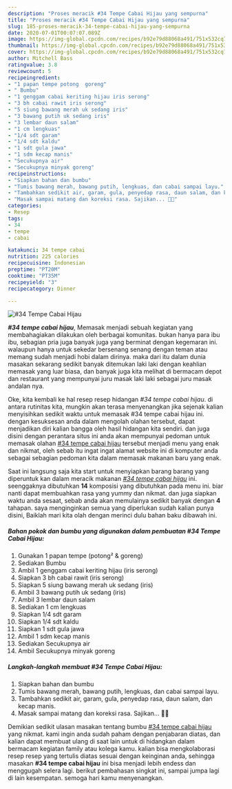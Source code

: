 ```yaml
---
description: "Proses meracik #34 Tempe Cabai Hijau yang sempurna"
title: "Proses meracik #34 Tempe Cabai Hijau yang sempurna"
slug: 185-proses-meracik-34-tempe-cabai-hijau-yang-sempurna
date: 2020-07-01T00:07:07.089Z
image: https://img-global.cpcdn.com/recipes/b92e79d88068a491/751x532cq70/34-tempe-cabai-hijau-foto-resep-utama.jpg
thumbnail: https://img-global.cpcdn.com/recipes/b92e79d88068a491/751x532cq70/34-tempe-cabai-hijau-foto-resep-utama.jpg
cover: https://img-global.cpcdn.com/recipes/b92e79d88068a491/751x532cq70/34-tempe-cabai-hijau-foto-resep-utama.jpg
author: Mitchell Bass
ratingvalue: 3.8
reviewcount: 5
recipeingredient:
- "1 papan tempe potong  goreng"
- " Bumbu"
- "1 genggam cabai keriting hijau iris serong"
- "3 bh cabai rawit iris serong"
- "5 siung bawang merah uk sedang iris"
- "3 bawang putih uk sedang iris"
- "3 lembar daun salam"
- "1 cm lengkuas"
- "1/4 sdt garam"
- "1/4 sdt kaldu"
- "1 sdt gula jawa"
- "1 sdm kecap manis"
- "Secukupnya air"
- "Secukupnya minyak goreng"
recipeinstructions:
- "Siapkan bahan dan bumbu"
- "Tumis bawang merah, bawang putih, lengkuas, dan cabai sampai layu."
- "Tambahkan sedikit air, garam, gula, penyedap rasa, daun salam, dan kecap manis."
- "Masak sampai matang dan koreksi rasa. Sajikan... 👩‍🍳"
categories:
- Resep
tags:
- 34
- tempe
- cabai

katakunci: 34 tempe cabai 
nutrition: 225 calories
recipecuisine: Indonesian
preptime: "PT20M"
cooktime: "PT35M"
recipeyield: "3"
recipecategory: Dinner

---
```



![#34 Tempe Cabai Hijau](https://img-global.cpcdn.com/recipes/b92e79d88068a491/751x532cq70/34-tempe-cabai-hijau-foto-resep-utama.jpg)

<b><i>#34 tempe cabai hijau</i></b>, Memasak menjadi sebuah kegiatan yang membahagiakan dilakukan oleh berbagai komunitas. bukan hanya para ibu ibu, sebagian pria juga banyak juga yang berminat dengan kegemaran ini. walaupun hanya untuk sekedar bersenang senang dengan teman atau memang sudah menjadi hobi dalam dirinya. maka dari itu dalam dunia masakan sekarang sedikit banyak ditemukan laki laki dengan keahlian memasak yang luar biasa, dan banyak juga kita melihat di bermacam depot dan restaurant yang mempunyai juru masak laki laki sebagai juru masak andalan nya.



Oke, kita kembali ke hal resep resep hidangan <i>#34 tempe cabai hijau</i>. di antara rutinitas kita, mungkin akan terasa menyenangkan jika sejenak kalian menyisihkan sedikit waktu untuk memasak #34 tempe cabai hijau ini. dengan kesuksesan anda dalam mengolah olahan tersebut, dapat menjadikan diri kalian bangga oleh hasil hidangan kita sendiri. dan juga disini dengan perantara situs ini anda akan mempunyai pedoman untuk memasak olahan <u>#34 tempe cabai hijau</u> tersebut menjadi menu yang enak dan nikmat, oleh sebab itu ingat ingat alamat website ini di komputer anda sebagai sebagian pedoman kita dalam memasak makanan baru yang enak.


Saat ini langsung saja kita start untuk menyiapkan barang barang yang diperuntuk kan dalam meracik makanan <u><i>#34 tempe cabai hijau</i></u> ini. seenggaknya dibutuhkan <b>14</b> komposisi yang dibutuhkan pada menu ini. biar nanti dapat membuahkan rasa yang yummy dan nikmat. dan juga siapkan waktu anda sesaat, sebab anda akan memulainya sedikit banyak dengan <b>4</b> tahapan. saya menginginkan semua yang diperlukan sudah kalian punya disini, Baiklah mari kita olah dengan merinci dulu bahan baku dibawah ini.

<!--inarticleads1-->

##### Bahan pokok dan bumbu yang digunakan dalam pembuatan #34 Tempe Cabai Hijau:

1. Gunakan 1 papan tempe (potong² &amp; goreng)
1. Sediakan  Bumbu
1. Ambil 1 genggam cabai keriting hijau (iris serong)
1. Siapkan 3 bh cabai rawit (iris serong)
1. Siapkan 5 siung bawang merah uk sedang (iris)
1. Ambil 3 bawang putih uk sedang (iris)
1. Ambil 3 lembar daun salam
1. Sediakan 1 cm lengkuas
1. Siapkan 1/4 sdt garam
1. Siapkan 1/4 sdt kaldu
1. Siapkan 1 sdt gula jawa
1. Ambil 1 sdm kecap manis
1. Sediakan Secukupnya air
1. Ambil Secukupnya minyak goreng




<!--inarticleads2-->

##### Langkah-langkah membuat #34 Tempe Cabai Hijau:

1. Siapkan bahan dan bumbu
1. Tumis bawang merah, bawang putih, lengkuas, dan cabai sampai layu.
1. Tambahkan sedikit air, garam, gula, penyedap rasa, daun salam, dan kecap manis.
1. Masak sampai matang dan koreksi rasa. Sajikan... 👩‍🍳




Demikian sedikit ulasan masakan tentang bumbu <u>#34 tempe cabai hijau</u> yang nikmat. kami ingin anda sudah paham dengan penjabaran diatas, dan kalian dapat membuat ulang di saat lain untuk di hidangkan dalam bermacam kegiatan family atau kolega kamu. kalian bisa mengkolaborasi resep resep yang tertulis diatas sesuai dengan keinginan anda, sehingga masakan <b>#34 tempe cabai hijau</b> ini bisa menjadi lebih endess dan menggugah selera lagi. berikut pembahasan singkat ini, sampai jumpa lagi di lain kesempatan. semoga hari kamu menyenangkan.
